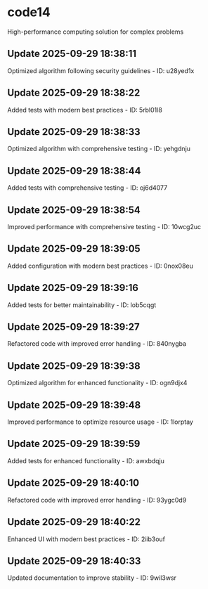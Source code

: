 # code14
High-performance computing solution for complex problems

## Update 2025-09-29 18:38:11
Optimized algorithm following security guidelines - ID: u28yed1x


## Update 2025-09-29 18:38:22
Added tests with modern best practices - ID: 5rbl01l8


## Update 2025-09-29 18:38:33
Optimized algorithm with comprehensive testing - ID: yehgdnju


## Update 2025-09-29 18:38:44
Added tests with comprehensive testing - ID: oj6d4077


## Update 2025-09-29 18:38:54
Improved performance with comprehensive testing - ID: 10wcg2uc


## Update 2025-09-29 18:39:05
Added configuration with modern best practices - ID: 0nox08eu


## Update 2025-09-29 18:39:16
Added tests for better maintainability - ID: lob5cqgt


## Update 2025-09-29 18:39:27
Refactored code with improved error handling - ID: 840nygba


## Update 2025-09-29 18:39:38
Optimized algorithm for enhanced functionality - ID: ogn9djx4


## Update 2025-09-29 18:39:48
Improved performance to optimize resource usage - ID: 1lorptay


## Update 2025-09-29 18:39:59
Added tests for enhanced functionality - ID: awxbdqju


## Update 2025-09-29 18:40:10
Refactored code with improved error handling - ID: 93ygc0d9


## Update 2025-09-29 18:40:22
Enhanced UI with modern best practices - ID: 2iib3ouf


## Update 2025-09-29 18:40:33
Updated documentation to improve stability - ID: 9wil3wsr

